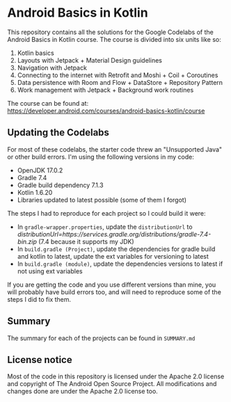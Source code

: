 # Android Basics in Kotlin

This repository contains all the solutions for the Google Codelabs of the Android Basics in Kotlin course. The course is divided into six units like so:

1. Kotlin basics
2. Layouts with Jetpack + Material Design guidelines
3. Navigation with Jetpack
4. Connecting to the internet with Retrofit and Moshi + Coil + Coroutines
5. Data persistence with Room and Flow + DataStore + Repository Pattern
6. Work management with Jetpack + Background work routines

The course can be found at: https://developer.android.com/courses/android-basics-kotlin/course

## Updating the Codelabs

For most of these codelabs, the starter code threw an "Unsupported Java" or other build errors. I'm using the following versions in my code:

- OpenJDK 17.0.2
- Gradle 7.4
- Gradle build dependency 7.1.3
- Kotlin 1.6.20
- Libraries updated to latest possible (some of them I forgot)

The steps I had to reproduce for each project so I could build it were:

- In `gradle-wrapper.properties`, update the `distributionUrl` to *distributionUrl=https\://services.gradle.org/distributions/gradle-7.4-bin.zip* (7.4 because it supports my JDK)
- In `build.gradle (Project)`, update the dependencies for gradle build and kotlin to latest, update the ext variables for versioning to latest
- In `build.gradle (module)`, update the dependencies versions to latest if not using ext variables

If you are getting the code and you use different versions than mine, you will probably have build errors too, and will need to reproduce some of the steps I did to fix them.

## Summary

The summary for each of the projects can be found in `SUMMARY.md`

## License notice

Most of the code in this repository is licensed under the Apache 2.0 license and copyright of The Android Open Source Project. All modifications and changes done are under the Apache 2.0 license too.
